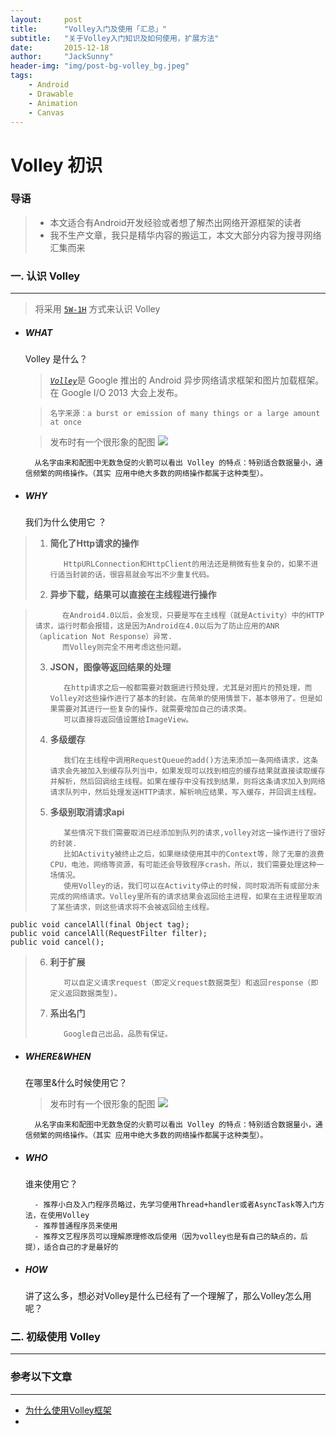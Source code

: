 ```yaml
---
layout:     post
title:      "Volley入门及使用「汇总」"
subtitle:   "关于Volley入门知识及如何使用，扩展方法"
date:       2015-12-18
author:     "JackSunny"
header-img: "img/post-bg-volley_bg.jpeg"
tags:
    - Android
    - Drawable
    - Animation
    - Canvas
---
```


# Volley 初识
### 导语

> * 本文适合有Android开发经验或者想了解杰出网络开源框架的读者
> * 我不生产文章，我只是精华内容的搬运工，本文大部分内容为搜寻网络汇集而来


### 一. 认识 Volley

---

> 将采用 [` 5W-1H `](http://baike.baidu.com/link?url=CmW8mjUYCsw0yKQrkARrcCN6TXM81_gdLHS1GbSNkOuJ20XsoJhgopAk2S2kK59acGCZ3VHBv4E5eDxnK5nmma) 方式来认识 Volley

* ##### WHAT

	Volley 是什么？


	> [*`Volley`*](http://developer.android.com/intl/zh-cn/training/volley/index.html)是 Google 推出的 Android 异步网络请求框架和图片加载框架。在 Google I/O 2013 大会上发布。
	
	>     名字来源：a burst or emission of many things or a large amount at once
	
	> 发布时有一个很形象的配图
	> ![](https://raw.githubusercontent.com/android-cn/android-open-project-analysis/master/tool-lib/network/volley/image/volley.png)

	  	从名字由来和配图中无数急促的火箭可以看出 Volley 的特点：特别适合数据量小，通信频繁的网络操作。（其实 应用中绝大多数的网络操作都属于这种类型）。

* ##### WHY

	我们为什么使用它 ？

> 1. **简化了Http请求的操作**
> 
>			HttpURLConnection和HttpClient的用法还是稍微有些复杂的，如果不进行适当封装的话，很容易就会写出不少重复代码。
> 2. **异步下载，结果可以直接在主线程进行操作**

>			在Android4.0以后，会发现，只要是写在主线程（就是Activity）中的HTTP请求，运行时都会报错，这是因为Android在4.0以后为了防止应用的ANR（aplication Not Response）异常.
>     		而Volley则完全不用考虑这些问题。
> 3. **JSON，图像等返回结果的处理**
> 
>			在http请求之后一般都需要对数据进行预处理，尤其是对图片的预处理，而Volley对这些操作进行了基本的封装。在简单的使用情景下，基本够用了。但是如果需要对其进行一些复杂的操作，就需要增加自己的请求类。
>			可以直接将返回值设置给ImageView。
> 4. **多级缓存**
> 
>			我们在主线程中调用RequestQueue的add()方法来添加一条网络请求，这条请求会先被加入到缓存队列当中，如果发现可以找到相应的缓存结果就直接读取缓存并解析，然后回调给主线程。如果在缓存中没有找到结果，则将这条请求加入到网络请求队列中，然后处理发送HTTP请求，解析响应结果，写入缓存，并回调主线程。
> 5. **多级别取消请求api**
> 
>			某些情况下我们需要取消已经添加到队列的请求,volley对这一操作进行了很好的封装.
>			比如Activity被终止之后，如果继续使用其中的Context等，除了无辜的浪费CPU，电池，网络等资源，有可能还会导致程序crash，所以，我们需要处理这种一场情况。 
>			使用Volley的话，我们可以在Activity停止的时候，同时取消所有或部分未完成的网络请求。Volley里所有的请求结果会返回给主进程，如果在主进程里取消了某些请求，则这些请求将不会被返回给主线程。
```
public void cancelAll(final Object tag);
public void cancelAll(RequestFilter filter);
public void cancel();
```
> 6. **利于扩展**
> 
>			可以自定义请求request（即定义request数据类型）和返回response（即定义返回数据类型)。
> 7. **系出名门**
> 
>			Google自己出品，品质有保证。

* ##### WHERE&WHEN

	在哪里&什么时候使用它？
	> 发布时有一个很形象的配图
	> ![](https://raw.githubusercontent.com/android-cn/android-open-project-analysis/master/tool-lib/network/volley/image/volley.png)

		从名字由来和配图中无数急促的火箭可以看出 Volley 的特点：特别适合数据量小，通信频繁的网络操作。（其实 应用中绝大多数的网络操作都属于这种类型）。

* ##### WHO
	谁来使用它？
	
		- 推荐小白及入门程序员略过，先学习使用Thread+handler或者AsyncTask等入门方法，在使用Volley
		- 推荐普通程序员来使用
		- 推荐文艺程序员可以理解原理修改后使用（因为volley也是有自己的缺点的，后提），适合自己的才是最好的

* ##### HOW

	讲了这么多，想必对Volley是什么已经有了一个理解了，那么Volley怎么用呢？

### 二. 初级使用 Volley

---




### 参考以下文章
--- 
* [为什么使用Volley框架](http://www.jeepshoe.org/628560891.htm)
* 


